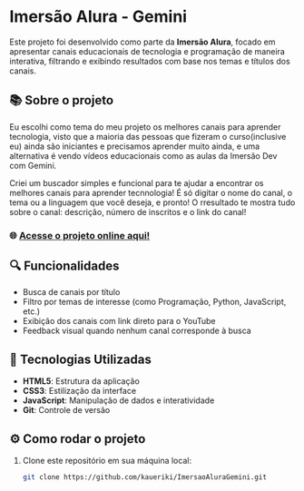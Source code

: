 # Imersão Alura - Gemini

Este projeto foi desenvolvido como parte da **Imersão Alura**, focado em apresentar canais educacionais de tecnologia e programação de maneira interativa, filtrando e exibindo resultados com base nos temas e títulos dos canais.

## 📚 Sobre o projeto

Eu escolhi como tema do meu projeto os melhores canais para aprender tecnologia, visto que a maioria das pessoas que fizeram o curso(inclusive eu)  ainda são iniciantes e precisamos aprender muito ainda, e uma alternativa é vendo vídeos educacionais como as aulas da Imersão Dev com Gemini.

Criei um buscador simples e funcional para te ajudar a encontrar os melhores canais para aprender tecnnologia! É só digitar o nome do canal, o tema ou a linguagem que você deseja, e pronto! O rresultado te mostra tudo sobre o canal: descrição, número de inscritos e o link do canal! ️

### 🌐 [Acesse o projeto online aqui!](https://imersao-alura-gemini-mu.vercel.app/)

## 🔍 Funcionalidades

- Busca de canais por título
- Filtro por temas de interesse (como Programação, Python, JavaScript, etc.)
- Exibição dos canais com link direto para o YouTube
- Feedback visual quando nenhum canal corresponde à busca

## 🚀 Tecnologias Utilizadas

- **HTML5**: Estrutura da aplicação
- **CSS3**: Estilização da interface
- **JavaScript**: Manipulação de dados e interatividade
- **Git**: Controle de versão

## ⚙️ Como rodar o projeto

1. Clone este repositório em sua máquina local:
   ```bash
   git clone https://github.com/kaueriki/ImersaoAluraGemini.git
